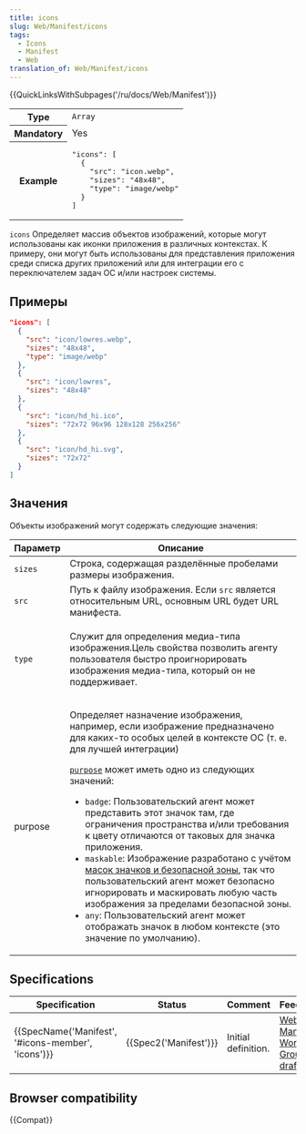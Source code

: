 ```yaml
---
title: icons
slug: Web/Manifest/icons
tags:
  - Icons
  - Manifest
  - Web
translation_of: Web/Manifest/icons
---
```


{{QuickLinksWithSubpages('/ru/docs/Web/Manifest')}}

<table class="properties">
  <tbody>
    <tr>
      <th scope="row">Type</th>
      <td><code>Array</code></td>
    </tr>
    <tr>
      <th scope="row">Mandatory</th>
      <td>Yes</td>
    </tr>
    <tr>
      <th scope="row">Example</th>
      <td>
        <pre class="brush: json no-line-numbers">
"icons": [
  {
    "src": "icon.webp",
    "sizes": "48x48",
    "type": "image/webp"
  }
]</pre
        >
      </td>
    </tr>
  </tbody>
</table>

`icons` Определяет массив объектов изображений, которые могут использованы как иконки приложения в различных контекстах. К примеру, они могут быть использованы для представления приложения среди списка других приложений или для интеграции его с переключателем задач ОС и/или настроек системы.

## Примеры

```json
"icons": [
  {
    "src": "icon/lowres.webp",
    "sizes": "48x48",
    "type": "image/webp"
  },
  {
    "src": "icon/lowres",
    "sizes": "48x48"
  },
  {
    "src": "icon/hd_hi.ico",
    "sizes": "72x72 96x96 128x128 256x256"
  },
  {
    "src": "icon/hd_hi.svg",
    "sizes": "72x72"
  }
]
```

## Значения

Объекты изображений могут содержать следующие значения:

<table class="fullwidth-table standard-table">
  <thead>
    <tr>
      <th scope="col">Параметр</th>
      <th scope="col">Описание</th>
    </tr>
  </thead>
  <tbody>
    <tr>
      <td><code>sizes</code></td>
      <td>Строка, содержащая разделённые пробелами размеры изображения.</td>
    </tr>
    <tr>
      <td><code>src</code></td>
      <td>
        Путь к файлу изображения. Если <code>src</code> является относительным
        URL, основным URL будет URL манифеста.
      </td>
    </tr>
    <tr>
      <td><code>type</code></td>
      <td>
        <p>
          Служит для определения медиа-типа изображения.Цель свойства позволить
          агенту пользователя быстро проигнорировать изображения медиа-типа,
          который он не поддерживает.
        </p>
      </td>
    </tr>
    <tr>
      <td>purpose</td>
      <td>
        <p>
          Определяет назначение изображения, например, если изображение
          предназначено для каких-то особых целей в контексте ОС (т. е. для
          лучшей интеграции)
        </p>
        <p>
          <a href="https://w3c.github.io/manifest/#purpose-member"
            ><code>purpose</code></a
          >
          может иметь одно из следующих значений:
        </p>
        <ul>
          <li>
            <code>badge</code>: Пользовательский агент может представить этот
            значок там, где ограничения пространства и/или требования к цвету
            отличаются от таковых для значка приложения.
          </li>
          <li>
            <code>maskable</code>: Изображение разработано с учётом
            <a href="https://w3c.github.io/manifest/#icon-masks"
              >масок значков и безопасной зоны</a
            >, так что пользовательский агент может безопасно игнорировать и
            маскировать любую часть изображения за пределами безопасной зоны.
          </li>
          <li>
            <code>any</code>: Пользовательский агент может отображать значок в
            любом контексте (это значение по умолчанию).
          </li>
        </ul>
      </td>
    </tr>
  </tbody>
</table>

## Specifications

| Specification                                                        | Status                       | Comment             | Feedback                                                                         |
| -------------------------------------------------------------------- | ---------------------------- | ------------------- | -------------------------------------------------------------------------------- |
| {{SpecName('Manifest', '#icons-member', 'icons')}} | {{Spec2('Manifest')}} | Initial definition. | [Web App Manifest Working Group drafts](https://github.com/w3c/manifest/issues/) |

## Browser compatibility

{{Compat}}
